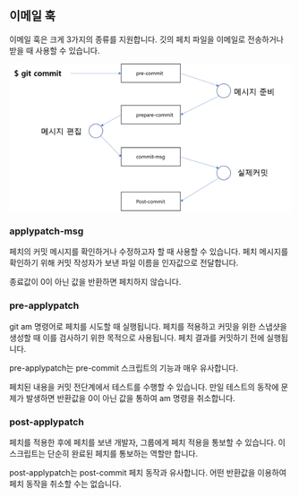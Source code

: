 
## 이메일 훅
이메일 훅은 크게 3가지의 종류를 지원합니다. 깃의 페치 파일을 이메일로 전송하거나 받을 때 사용할 수 있습니다. 

![훅](./img/image002.png)  

### applypatch-msg
페치의 커밋 메시지를 확인하거나 수정하고자 할 때 사용할 수 있습니다. 페치 메시지를 확인하기 위해 커밋 작성자가 보낸 파일 이름을 인자값으로 전달합니다.

종료값이 0이 아닌 값을 반환하면 페치하지 않습니다.

### pre-applypatch
git am 명령어로 페치를 시도할 때 실행됩니다. 페치를 적용하고 커밋을 위한 스냅샷을 생성할 때 이를 검사하기 위한 목적으로 사용됩니다. 페치 결과를 커밋하기 전에 실행됩니다.

pre-applypatch는 pre-commit 스크립트의 기능과 매우 유사합니다.

페치된 내용을 커밋 전단계에서 테스트를 수행할 수 있습니다. 만일 테스트의 동작에 문제가 발생하면 반환값을 0이 아닌 값을 통하여 am 명령을 취소합니다.

### post-applypatch
페치를 적용한 후에 페치를 보낸 개발자, 그룹에게 페치 적용을 통보할 수 있습니다. 이 스크립트는 단순히 완료된 페치를 통보하는 역할만 합니다. 

post-applypatch는 post-commit 페치 동작과 유사합니다. 어떤 반환값을 이용하여 페치 동작을 취소할 수는 없습니다.
